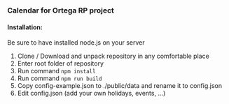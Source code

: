 ### Calendar for Ortega RP project

#### Installation:
Be sure to have installed node.js on your server

1) Clone / Download and unpack repository in any comfortable place
2) Enter root folder of repository
3) Run command `npm install`
4) Run command `npm run build`
5) Copy config-example.json to ./public/data and rename it to config.json
6) Edit config.json (add your own holidays, events, ...)